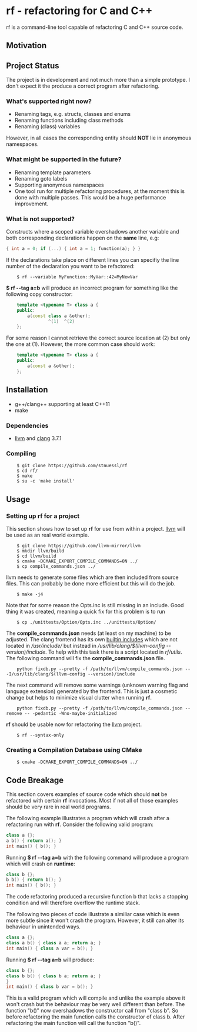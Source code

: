 # rf - refactoring for C and C++

rf is a command-line tool capable of refactoring C and C++ source code.

## Motivation

## Project Status

The project is in development and not much more than a simple prototype.
I don't expect it the produce a correct program after refactoring.

### What's supported right now?

* Renaming tags, e.g. structs, classes and enums
* Renaming functions including class methods
* Renaming (class) variables 

However, in all cases the corresponding entity should __NOT__ lie in
anonymous namespaces.

### What might be supported in the future?

* Renaming template parameters
* Renaming goto labels
* Supporting anonymous namespaces
* One tool run for multiple refactoring procedures, at the moment this is done
with multiple passes. This would be a huge performance improvement.

### What is __not__ supported?

Constructs where a scoped variable overshadows another variable and both
corresponding declarations happen on the __same__ line, e.g:

```cpp
{ int a = 0; if (...) { int a = 1; function(a); } }
```


If the declarations take place on different lines you can specifiy the line
number of the declaration you want to be refactored:

```
    $ rf --variable MyFunction::MyVar::42=MyNewVar
```



__$ rf --tag a=b__ will produce an incorrect program for something like
the following copy constructor:

```cpp
    template <typename T> class a {
    public:
        a(const class a &other);
                ^(1)  ^(2)
    };
```

For some reason I cannot retrieve the correct source location at (2) but
only the one at (1). However, the more common case should work:

```cpp
    template <typename T> class a {
    public:
        a(const a &other);
    };
```

## Installation

* g++/clang++ supporting at least C++11
* make

### Dependencies

* [llvm](http://llvm.org/) and [clang](http://clang.llvm.org/) 3.7.1

### Compiling

```
    $ git clone https://github.com/stnuessl/rf
    $ cd rf/
    $ make
    $ su -c 'make install'
```

## Usage

### Setting up rf for a project

This section shows how to set up __rf__ for use from within a project. 
[llvm](https://github.com/llvm-mirror/llvm) will be used as an real world 
example.

```
    $ git clone https://github.com/llvm-mirror/llvm
    $ mkdir llvm/build
    $ cd llvm/build
    $ cmake -DCMAKE_EXPORT_COMPILE_COMMANDS=ON ../
    $ cp compile_commands.json ../
```

llvm needs to generate some files which are then included from source 
files. This can probably be done more efficient but this will do the job.

```
    $ make -j4
```

Note that for some reason the Opts.inc is still missing in an include.
Good thing it was created, meaning a quick fix for this problem is to run
```
    $ cp ./unittests/Option/Opts.inc ../unittests/Option/
```

The __compile_commands.json__ needs (at least on my machine) to be adjusted.
The clang frontend has its own 
[builtin includes](http://clang.llvm.org/docs/FAQ.html#i-get-errors-about-some-headers-being-missing-stddef-h-stdarg-h) 
which are not located in _/usr/include/_ but instead in 
_/usr/lib/clang/$(llvm-config --version)/include_. To help with this task 
there is a script located in _rf/utils_. The following command will fix the 
__compile_commands.json__ file.

```
    python fixdb.py --pretty -f /path/to/llvm/compile_commands.json -- -I/usr/lib/clang/$(llvm-config --version)/include
```

The next command will remove some warnings 
(unknown warning flag and language extension) generated by the frontend. This is
just a cosmetic change but helps to minimize visual clutter when running __rf__.
```
    python fixdb.py --pretty -f /path/to/llvm/compile_commands.json --remove -- -pedantic -Wno-maybe-initialized
```

__rf__ should be usable now for refactoring the 
[llvm](https://github.com/llvm-mirror/llvm) project.

```
    $ rf --syntax-only
```

### Creating a Compilation Database using CMake
    
```
    $ cmake -DCMAKE_EXPORT_COMPILE_COMMANDS=ON ../
```

## Code Breakage

This section covers examples of source code which should __not__ be 
refactored with certain __rf__ invocations. Most if not all of those examples
should be very rare in real world programs.


The following example illustrates a program which will crash after a refactoring
run with __rf__.
Consider the following valid program:
```cpp
class a {};
a b() { return a(); }
int main() { b(); }
```
Running __$ rf --tag a=b__ with the following command will produce a 
program which will crash on __runtime__:
```cpp
class b {};
b b() { return b(); }
int main() { b(); }
```
The code refactoring produced a recursive function b that lacks a stopping 
condition and will therefore overflow the runtime stack.

The following two pieces of code illustrate a similiar case which is even more 
subtle since it won't crash the program. However, it still can alter its 
behaviour in unintended ways.
```cpp
class a {};
class a b() { class a a; return a; }
int main() { class a var = b(); }
```

Running __$ rf --tag a=b__ will produce:

```cpp
class b {};
class b b() { class b a; return a; }
}
int main() { class b var = b(); }
```

This is a valid program which will compile and unlike the example above it won't
crash but the behaviour may be very well different than before.
The function "b()" now overshadows the constructor call from "class b".
So before refactoring the main function calls the constructor of class b.
After refactoring the main function will call the function "b()".
